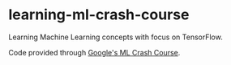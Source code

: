 # learning-ml-crash-course

Learning Machine Learning concepts with focus on TensorFlow.

Code provided through [Google's ML Crash Course](https://developers.google.com/machine-learning/crash-course/).
